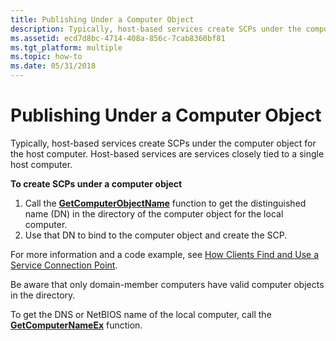 ```yaml
---
title: Publishing Under a Computer Object
description: Typically, host-based services create SCPs under the computer object for the host computer. Host-based services are services closely tied to a single host computer.
ms.assetid: ecd7d8bc-4714-408a-856c-7cab8360bf81
ms.tgt_platform: multiple
ms.topic: how-to
ms.date: 05/31/2018
---
```


# Publishing Under a Computer Object

Typically, host-based services create SCPs under the computer object for the host computer. Host-based services are services closely tied to a single host computer.

**To create SCPs under a computer object**

1.  Call the [**GetComputerObjectName**](/windows/desktop/api/secext/nf-secext-getcomputerobjectnamea) function to get the distinguished name (DN) in the directory of the computer object for the local computer.
2.  Use that DN to bind to the computer object and create the SCP.

For more information and a code example, see [How Clients Find and Use a Service Connection Point](how-clients-find-and-use-a-service-connection-point.md).

Be aware that only domain-member computers have valid computer objects in the directory.

To get the DNS or NetBIOS name of the local computer, call the [**GetComputerNameEx**](/windows/desktop/api/sysinfoapi/nf-sysinfoapi-getcomputernameexa) function.

 

 
